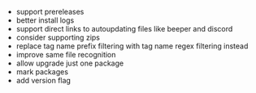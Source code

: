 - support prereleases
- better install logs
- support direct links to autoupdating files like beeper and discord
- consider supporting zips
- replace tag name prefix filtering with tag name regex filtering instead
- improve same file recognition
- allow upgrade just one package
- mark packages
- add version flag
